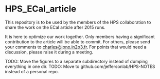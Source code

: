 # HPS_ECal_article

This repository is to be used by the members of the HPS collaboration
to share the work on the ECal article after 2015 runs.

It is here to optimize our work together. Only members having a significant
contribution to the article will be able to commit. 
For others, please send your comments to charles@ipno.in2p3.fr.
For points that would need a discussion, please raise it during a meeting.

TODO: Move the figures to a separate subdirectory instead of dumping everything in one dir.
TODO: Move to github.com/jeffersonlab/HPS-NOTES instead of a personal repo.
